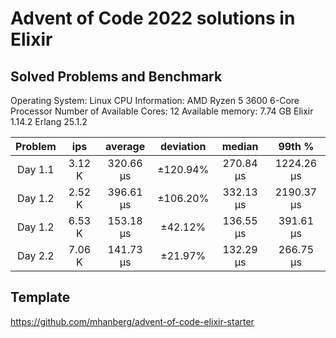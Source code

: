 # Advent of Code 2022 solutions in Elixir 


## Solved Problems and Benchmark

Operating System: Linux
CPU Information: AMD Ryzen 5 3600 6-Core Processor
Number of Available Cores: 12
Available memory: 7.74 GB
Elixir 1.14.2
Erlang 25.1.2

**Problem**|**ips**|**average**|**deviation**|**median**|**99th %**
:-----:|:-----:|:-----:|:-----:|:-----:|:-----:
Day 1.1|3.12 K|320.66 μs|±120.94%|270.84 μs|1224.26 μs
Day 1.2|2.52 K|396.61 μs|±106.20%|332.13 μs|2190.37 μs
Day 1.2|6.53 K|153.18 μs|±42.12%|136.55 μs|391.61 μs
Day 2.2|7.06 K|141.73 μs|±21.97%|132.29 μs|266.75 μs

## Template
https://github.com/mhanberg/advent-of-code-elixir-starter